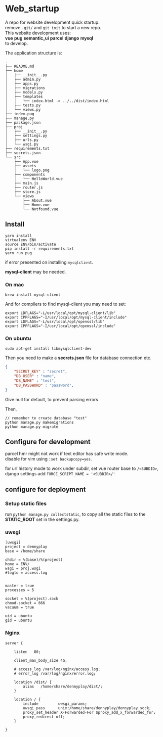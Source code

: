 # Web_startup

A repo for website development quick startup.  
remove `.git/` and `git init` to start a new repo.  
This website development uses:   
**vue** **pug** **semantic_ui** **parcel** **django** **mysql**  
to develop.

The application structure is:

```shell
.
├── README.md
├── home
│   ├── __init__.py
│   ├── admin.py
│   ├── apps.py
│   ├── migrations
│   ├── models.py
│   ├── templates
│   │   └── index.html -> ../../dist/index.html
│   ├── tests.py
│   └── views.py
├── index.pug
├── manage.py
├── package.json
├── proj
│   ├── __init__.py
│   ├── settings.py
│   ├── urls.py
│   └── wsgi.py
├── requirements.txt
├── secrets.json
└── src
    ├── App.vue
    ├── assets
    │   └── logo.png
    ├── components
    │   └── HelloWorld.vue
    ├── main.js
    ├── router.js
    ├── store.js
    └── views
        ├── About.vue
        ├── Home.vue
        └── Notfound.vue
```

## Install

```shell
yarn install
virtualenv ENV
source ENV/bin/activate
pip install -r requirements.txt
yarn run pug
```

if error presented on installing `mysqlclient`.

**mysql-client** may be needed.

### On mac  <!-- omit in toc -->

`brew install mysql-client`

And for compilers to find mysql-client you may need to set:

```shell
export LDFLAGS="-L/usr/local/opt/mysql-client/lib"
export CPPFLAGS="-I/usr/local/opt/mysql-client/include"
export LDFLAGS="-L/usr/local/opt/openssl/lib"
export CPPFLAGS="-I/usr/local/opt/openssl/include"
```

### On ubuntu <!-- omit in toc -->

`sudo apt-get install libmysqlclient-dev`

Then you need to make a **secrets.json** file for database connection etc.

```json
{
    "SECRET_KEY" : "secret",
    "DB_USER" : "name",
    "DB_NAME" : "test",
    "DB_PASSWORD" : "password",
}
```

Give null for default, to prevent parsing errors


Then,

```shell
// remember to create database "test"
python manage.py makemigrations
python manage.py migrate
```

## Configure for development

parcel hmr might not work if text editor has safe write mode.  
disable for vim using `:set backupcopy=yes`.

for url history mode to work under subdir, set vue router base to `/<SUBDID>`,  
django settings add `FORCE_SCRIPT_NAME = '<SUBDIR>/'`

## configure for deployment

### Setup static files

run `python manage.py collectstatic`, to copy all the static files to the **STATIC_ROOT** set in the settings.py.

### uwsgi <!-- omit in toc -->

```
[uwsgi]
project = dennyplay
base = /home/share

chdir = %(base)/%(project)
home = ENV/
wsgi = proj.wsgi
#logto = access.log


master = true
processes = 5

socket = %(project).sock
chmod-socket = 666
vacuum = true

uid = ubuntu
gid = ubuntu
```

### Nginx <!-- omit in toc -->

```nginx
server {

    listen   80;

    client_max_body_size 4G;

    # access_log /var/log/nginx/access.log;
    # error_log /var/log/nginx/error.log;

	location /dist/ {
        alias   /home/share/dennyplay/dist/;
    }

    location / {
        include         uwsgi_params;
        uwsgi_pass      unix:/home/share/dennyplay/dennyplay.sock;
        proxy_set_header X-Forwarded-For $proxy_add_x_forwarded_for;
        proxy_redirect off;
    }

}
```
